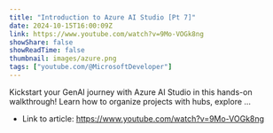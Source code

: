 ```yaml
---
title: "Introduction to Azure AI Studio [Pt 7]"
date: 2024-10-15T16:00:09Z
link: https://www.youtube.com/watch?v=9Mo-VOGk8ng
showShare: false
showReadTime: false
thumbnail: images/azure.png
tags: ["youtube.com/@MicrosoftDeveloper"]
---
```

Kickstart your GenAI journey with Azure AI Studio in this hands-on walkthrough! Learn how to organize projects with hubs, explore ...

- Link to article: https://www.youtube.com/watch?v=9Mo-VOGk8ng